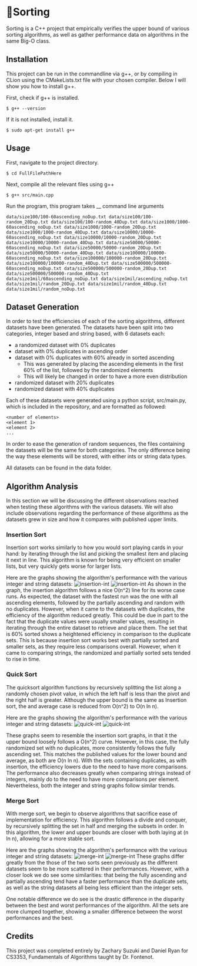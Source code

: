 # 🔁Sorting

Sorting is a C++ project that empirically verifies the upper bound
of various sorting algorithms, as well as gather performance data
on algorithms in the same Big-O class.

## Installation 

This project can be run in the commandline via g++, or by compiling in CLion using the CMakeLists.txt file with your chosen compiler. Below I will show you how to install g++.

First, check if g++ is installed.
```text
$ g++ --version
```
If it is not installed, install it.
```text
$ sudo apt-get install g++
```

## Usage
First, navigate to the project directory.
```text
$ cd FullFilePathHere
```
Next, compile all the relevant files using g++
```text
$ g++ src/main.cpp 
```
Run the program, this program takes __ command line arguments

```text
data/size100/100-60ascending_noDup.txt data/size100/100-random_20Dup.txt data/size100/100-random_40Dup.txt data/size1000/1000-60ascending_noDup.txt data/size1000/1000-random_20Dup.txt data/size1000/1000-random_40Dup.txt data/size10000/10000-60ascending_noDup.txt data/size10000/10000-random_20Dup.txt data/size10000/10000-random_40Dup.txt data/size50000/50000-60ascending_noDup.txt data/size50000/50000-random_20Dup.txt data/size50000/50000-random_40Dup.txt data/size100000/100000-60ascending_noDup.txt data/size100000/100000-random_20Dup.txt data/size100000/100000-random_40Dup.txt data/size500000/500000-60ascending_noDup.txt data/size500000/500000-random_20Dup.txt data/size500000/500000-random_40Dup.txt data/size1mil/60ascending_noDup.txt data/size1mil/ascending_noDup.txt data/size1mil/random_20Dup.txt data/size1mil/random_40Dup.txt data/size1mil/random_noDup.txt
```

## Dataset Generation
In order to test the efficiencies of each of the sorting algorithms, different datasets have been generated.
The datasets have been split into two categories, integer based and string based,
with 6 datasets each:
- a randomized dataset with 0% duplicates
- dataset with 0% duplicates in ascending order
- dataset with 0% duplicates with 60% already in sorted ascending
    - This was generated by placing the ascending elements in the first 60% of the list,
followed by the randomized elements
    - This will likely be changed in order to have a more even distribution
- randomized dataset with 20% duplicates
- randomized dataset with 40% duplicates

Each of these datasets were generated using a python script, src/main.py, which is included
in the repository, and are formatted as followed:
```
<number of elements>
<element 1>
<element 2>
...
```
In order to ease the generation of random sequences, the files containing the datasets
will be the same for both categories. The only difference being the way these elements will be stored, 
with either ints or string data types.

All datasets can be found in the data folder.

## Algorithm Analysis
In this section we will be discussing the different observations reached when testing
these algorithms with the various datasets. We will also include observations regarding 
the performance of these algorithms as the datasets grew in size and how it compares with 
published upper limits.

### Insertion Sort
Insertion sort works similarly to how you would sort playing cards in your hand: by iterating
through the list and picking the smallest item and placing it next in line. This algorithm is known
for being very efficient on smaller lists, but very quickly gets worse for larger lists.

Here are the graphs showing the algorithm's performance with the various integer and string datasets:
![insertion-int](graphs/Insertion-int.png)
![insertion-int](graphs/Insertion-string.png)
As shown in the graph, the insertion algorithm follows a nice O(n^2) line for its worse case
runs. As expected, the dataset with the fastest run was the one with all ascending elements, followed by 
the partially ascending and random with no duplicates. However, when it came to the datasets with duplicates, 
the efficiency of the algorithm reduced greatly. This could be due in part to the fact that the duplicate values
were usually smaller values, resulting in iterating through the entire dataset to retrieve and place them. The 
set that is 60% sorted shows a heightened efficiency in comparison to the duplicate sets. This is because insertion
sort works best with partially sorted and smaller sets, as they require less comparisons overall. However, when
it came to comparing strings, the randomized and partially sorted sets tended to rise in time.


### Quick Sort
The quicksort algorithm functions by recursively splitting the list along a randomly chosen pivot value, in which
the left half is less than the pivot and the right half is greater. Although the upper bound is the same as 
Insertion sort, the and average case is reduced from O(n^2) to O(n ln n).

Here are the graphs showing the algorithm's performance with the various integer and string datasets:
![quick-int](graphs/Quick-int.png)
![quick-int](graphs/Quick-string.png)

These graphs seem to resemble the insertion sort graphs, in that it the upper bound loosely follows 
a O(n^2) curve. However, in this case, the fully randomized set with no duplicates, more consistently 
follows the fully ascending set. This matches the published values for the lower bound and average, as 
both are O(n ln n). With the sets containing duplicates, as with insertion, the efficiency lowers due to 
the need to have more comparisons. The performance also decreases greatly when comparing strings instead of 
integers, mainly do to the need to have more comparisons per element. Nevertheless, both the integer and string
graphs follow similar trends.

### Merge Sort
With merge sort, we begin to observe algorithms that sacrifice ease of implementation for efficiency. This algorithm
follows a divide and conquer, by recursively splitting the set in half and merging the subsets in order. In this 
algorithm, the lower and upper bounds are closer with both laying at (n ln n), allowing for
a more stable sort.

Here are the graphs showing the algorithm's performance with the various integer and string datasets:
![merge-int](graphs/Merge-int.png)
![merge-int](graphs/Merge-string.png)
These graphs differ greatly from the those of the two sorts seen previously as the different datasets 
seem to be more scattered in their performances. However, with a closer look we do see some similarities:
that being the fully ascending and partially ascending tend have a faster performance than the duplicate sets,
as well as the string datasets all being less efficient than the integer sets. 

One notable difference we do see is the drastic difference in the disparity between the best and worst performances
of the algorithm. All the sets are more clumped together, showing a smaller difference between the worst performances
and the best.

## Credits

This project was completed entirely by Zachary Suzuki and 
Daniel Ryan for CS3353, Fundamentals of Algorithms taught by Dr. Fontenot.

